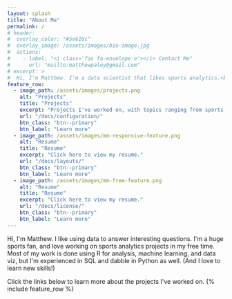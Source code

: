 ```yaml
---
layout: splash
title: "About Me"
permalink: /
# header:
#  overlay_color: "#5e616c"
#  overlay_image: /assets/images/bio-image.jpg
#  actions:
#    - label: "<i class='fas fa-envelope-o'></i> Contact Me"
#      url: "mailto:matthewpaley@gmail.com"
# excerpt: >
#  Hi, I'm Matthew. I'm a data scientist that likes sports analytics.<br />
feature_row:
  - image_path: /assets/images/projects.png
    alt: "Projects"
    title: "Projects"
    excerpt: "Projects I've worked on, with topics ranging from sports, TV, and Spotify."
    url: "/docs/configuration/"
    btn_class: "btn--primary"
    btn_label: "Learn more"
  - image_path: /assets/images/mm-responsive-feature.png
    alt: "Resume"
    title: "Resume"
    excerpt: "Click here to view my resume."
    url: "/docs/layouts/"
    btn_class: "btn--primary"
    btn_label: "Learn more"
  - image_path: /assets/images/mm-free-feature.png
    alt: "Resume"
    title: "Resume"
    excerpt: "Click here to view my resume."
    url: "/docs/license/"
    btn_class: "btn--primary"
    btn_label: "Learn more"      
---
```

Hi, I'm Matthew. I like using data to answer interesting questions. I'm a huge sports fan, and love working on sports analytics projects in my free time. Most of my work is done using R for analysis, machine learning, and data viz, but I'm experienced in SQL and dabble in Python as well. (And I love to learn new skills!) 

Click the links below to learn more about the projects I've worked on.
{% include feature_row %}